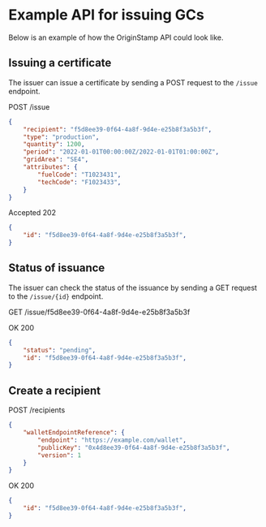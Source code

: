 # Example API for issuing GCs

Below is an example of how the OriginStamp API could look like.

## Issuing a certificate

The issuer can issue a certificate by sending a POST request to the `/issue` endpoint.

POST /issue

```json
{
    "recipient": "f5d8ee39-0f64-4a8f-9d4e-e25b8f3a5b3f",
    "type": "production",
    "quantity": 1200,
    "period": "2022-01-01T00:00:00Z/2022-01-01T01:00:00Z",
    "gridArea": "SE4",
    "attributes": {
        "fuelCode": "T1023431",
        "techCode": "F1023433",
    }
}
```

Accepted 202

```json
{
    "id": "f5d8ee39-0f64-4a8f-9d4e-e25b8f3a5b3f",
}
```

## Status of issuance

The issuer can check the status of the issuance by sending a GET request to the `/issue/{id}` endpoint.

GET /issue/f5d8ee39-0f64-4a8f-9d4e-e25b8f3a5b3f

OK 200

```json
{
    "status": "pending",
    "id": "f5d8ee39-0f64-4a8f-9d4e-e25b8f3a5b3f",
}
```

## Create a recipient

POST /recipients

```json
{
    "walletEndpointReference": {
        "endpoint": "https://example.com/wallet",
        "publicKey": "0x4d8ee39-0f64-4a8f-9d4e-e25b8f3a5b3f",
        "version": 1
    }
}
```

OK 200

```json
{
    "id": "f5d8ee39-0f64-4a8f-9d4e-e25b8f3a5b3f",
}
```
